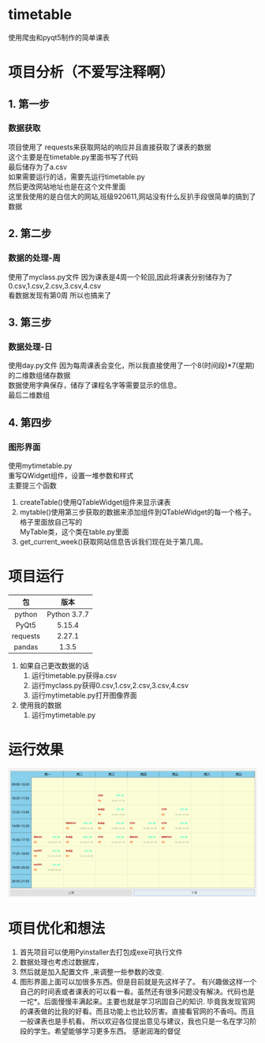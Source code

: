 # timetable

使用爬虫和pyqt5制作的简单课表

# 项目分析（不爱写注释啊）
## 1. 第一步
### 数据获取
项目使用了 requests来获取网站的响应并且直接获取了课表的数据  
这个主要是在timetable.py里面书写了代码  
最后储存为了a.csv  
如果需要运行的话，需要先运行timetable.py  
然后更改网站地址也是在这个文件里面  
这里我使用的是白信大的网站,班级920611,网站没有什么反扒手段很简单的搞到了数据  

## 2. 第二步
### 数据的处理-周
使用了myclass.py文件
因为课表是4周一个轮回,因此将课表分别储存为了0.csv,1.csv,2.csv,3.csv,4.csv  
看数据发现有第0周 所以也搞来了

## 3. 第三步
### 数据处理-日
使用day.py文件
因为每周课表会变化，所以我直接使用了一个8(时间段)*7(星期)的二维数组储存数据  
数据使用字典保存，储存了课程名字等需要显示的信息。  
最后二维数组

## 4. 第四步
### 图形界面
使用mytimetable.py  
重写QWidget组件，设置一堆参数和样式  
主要提三个函数
1. createTable()使用QTableWidget组件来显示课表
2. mytable()使用第三步获取的数据来添加组件到QTableWidget的每一个格子。格子里面放自己写的  
MyTable类，这个类在table.py里面
3. get_current_week()获取网站信息告诉我们现在处于第几周。

# 项目运行
|包|版本|
|:---:|:---:|
|python| Python 3.7.7|
|PyQt5 |5.15.4|
|requests|2.27.1|
|pandas|1.3.5|
1. 如果自己更改数据的话
	1.  运行timetable.py获得a.csv
	2.  运行myclass.py获得0.csv,1.csv,2.csv,3.csv,4.csv
	3.  运行mytimetable.py打开图像界面
2. 使用我的数据
	1. 运行mytimetable.py

# 运行效果
![运行效果](./image/screenshot0.png "截图")

# 项目优化和想法
1. 首先项目可以使用Pyinstaller去打包成exe可执行文件  
2. 数据处理也考虑过数据库，
3. 然后就是加入配置文件 ,来调整一些参数的改变.
4. 图形界面上面可以加很多东西。但是目前就是先这样子了。
有兴趣做这样一个自己的时间表或者课表的可以看一看。虽然还有很多问题没有解决。代码也是一坨*。后面慢慢丰满起来。主要也就是学习巩固自己的知识.
毕竟我发现官网的课表做的比我的好看。而且功能上也比较厉害。直接看官网的不香吗。而且一般课表也是手机看。
所以欢迎各位提出意见与建议，我也只是一名在学习阶段的学生。希望能够学习更多东西。
感谢润海的督促